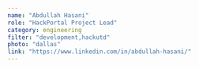 ```yaml
---
name: "Abdullah Hasani"
role: "HackPortal Project Lead"
category: engineering
filter: "development,hackutd"
photo: "dallas"
link: "https://www.linkedin.com/in/abdullah-hasani/"
---
```

